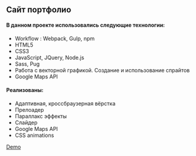 ## Сайт портфолио

#### В данном проекте использовались следующие технологии:
* Workflow : Webpack, Gulp, npm
* HTML5
* CSS3
* JavaScript, JQuery, Node.js
* Sass, Pug
* Работа с векторной графикой. Создание и использование спрайтов
* Google Maps API

#### Реализованы:
* Адаптивная, кроссбраузерная вёрстка
* Прелоадер
* Параллакс эффекты
* Слайдер
* Google Maps API
* CSS animations

[Demo](https://vlatskiy.github.io/MountianProject/public/welcome.html)
